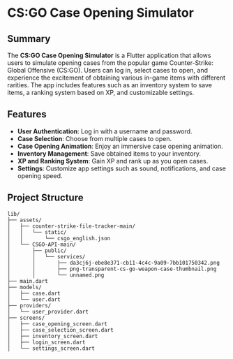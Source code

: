 # CS:GO Case Opening Simulator

## Summary

The **CS:GO Case Opening Simulator** is a Flutter application that allows users to simulate opening cases from the popular game Counter-Strike: Global Offensive (CS:GO). Users can log in, select cases to open, and experience the excitement of obtaining various in-game items with different rarities. The app includes features such as an inventory system to save items, a ranking system based on XP, and customizable settings.

## Features

- **User Authentication**: Log in with a username and password.
- **Case Selection**: Choose from multiple cases to open.
- **Case Opening Animation**: Enjoy an immersive case opening animation.
- **Inventory Management**: Save obtained items to your inventory.
- **XP and Ranking System**: Gain XP and rank up as you open cases.
- **Settings**: Customize app settings such as sound, notifications, and case opening speed.

## Project Structure

```plaintext
lib/
├── assets/
│   ├── counter-strike-file-tracker-main/
│   │   └── static/
│   │       └── csgo_english.json
│   └── CSGO-API-main/
│       ├── public/
│       │   └── services/
│       │       ├── da3cj6j-ebe8e371-cb11-4c4c-9a09-7bb101750342.png
│       │       ├── png-transparent-cs-go-weapon-case-thumbnail.png
│       │       └── unnamed.png
├── main.dart
├── models/
│   ├── case.dart
│   └── user.dart
├── providers/
│   └── user_provider.dart
├── screens/
│   ├── case_opening_screen.dart
│   ├── case_selection_screen.dart
│   ├── inventory_screen.dart
│   ├── login_screen.dart
│   └── settings_screen.dart